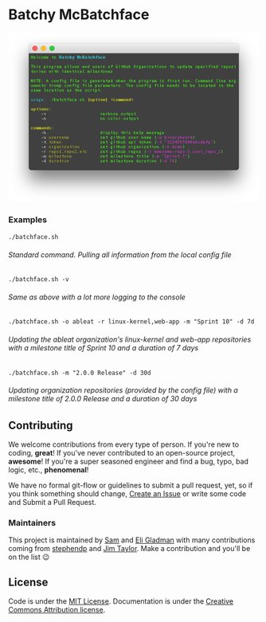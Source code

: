 # Batchy McBatchface

![Necessary Screenshot](docs/screenshots/042017-help.png)

### Examples

```
./batchface.sh
```
###### Standard command. Pulling all information from the local config file

```
./batchface.sh -v
```
###### Same as above with a lot more logging to the console

```
./batchface.sh -o ableat -r linux-kernel,web-app -m "Sprint 10" -d 7d
```
###### Updating the ableat organization's linux-kernel and web-app repositories with a milestone title of Sprint 10 and a duration of 7 days

```
./batchface.sh -m "2.0.0 Release" -d 30d
```
###### Updating organization repositories (provided by the config file) with a milestone title of 2.0.0 Release and a duration of 30 days

## Contributing

We welcome contributions from every type of person. If you're new to coding, **great**! If you've never contributed to an open-source project, **awesome**! If you're a super seasoned engineer and find a bug, typo, bad logic, etc., **phenomenal**!

We have no formal git-flow or guidelines to submit a pull request, yet, so if you think something should change, [Create an Issue](https://github.com/ableat/batch-milestone-updater/issues/new) or write some code and Submit a Pull Request.

### Maintainers

This project is maintained by [Sam](https://github.com/binarybeard) and [Eli Gladman](https://github.com/egladman) with many contributions coming from [stephendp](https://github.com/stephendp) and [Jim Taylor](https://github.com/jalama). Make a contribution and you'll be on the list 😉

## License

Code is under the [MIT License](LICENSE). Documentation is under the [Creative Commons Attribution license]().
